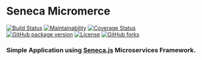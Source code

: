 # Seneca Micromerce

[![Build Status](https://travis-ci.org/EhabGamal/micromerce.svg)](https://travis-ci.org/EhabGamal/micromerce)
[![Maintainability](https://api.codeclimate.com/v1/badges/15d83c07842b534542fd/maintainability)](https://codeclimate.com/github/EhabGamal/micromerce/maintainability)
[![Coverage Status](https://coveralls.io/repos/github/EhabGamal/micromerce/badge.svg?branch=develop)](https://coveralls.io/github/EhabGamal/micromerce?branch=develop)
[![GitHub package version](https://img.shields.io/github/package-json/v/ehabgamal/micromerce.svg)](https://github.com/EhabGamal/micromerce/releases)
[![License](https://img.shields.io/github/license/ehabgamal/micromerce.svg)](https://github.com/EhabGamal/micromerce/blob/master/LICENSE)
[![GitHub forks](https://img.shields.io/github/forks/ehabgamal/micromerce.svg?style=social&label=Fork)](https://github.com/EhabGamal/micromerce/fork)

### Simple Application using [Seneca.js](https://github.com/senecajs/seneca) Microservices Framework.
